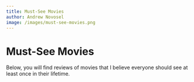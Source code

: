 ```yaml
---
title: Must-See Movies
author: Andrew Novosel
image: /images/must-see-movies.png
---
```


<h1 class="text-4xl font-mono text-center">Must-See Movies</h1>
<p class="text-2xl m-4">Below, you will find reviews of movies that I believe everyone should see at least once in their lifetime.</p>